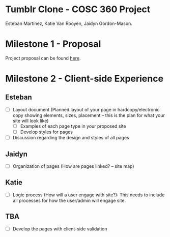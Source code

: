 # Tumblr Clone - COSC 360 Project

Esteban Martínez, Katie Van Rooyen, Jaidyn Gordon-Mason.

# Milestone 1 - Proposal

Project proposal can be found [here](./docs/Proposal.pdf).

# Milestone 2 - Client-side Experience

## Esteban

-   [ ] Layout document (Planned layout of your page in hardcopy/electronic copy showing elements, sizes, placement – this is the plan for what your site will look like)
    -   [ ] Examples of each page type in your proposed site
    -   [ ] Develop styles for pages
-   [ ] Discussion regarding the design and styles of all pages

## Jaidyn

-   [ ] Organization of pages (How are pages linked? – site map)

## Katie

-   [ ] Logic process (How will a user engage with site?): This needs to include all processes for how the user/admin will engage site.

## TBA

-   [ ] Develop the pages with client-side validation
